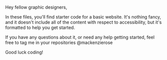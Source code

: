 Hey fellow graphic designers,

In these files, you'll find starter code for a basic website. It's nothing fancy, and it doesn't include all of the content with respect to accessibility, but it's formatted to help you get started.

If you have any questions about it, or need any help getting started, feel free to tag me in your repositories @mackenzierose


Good luck coding!
